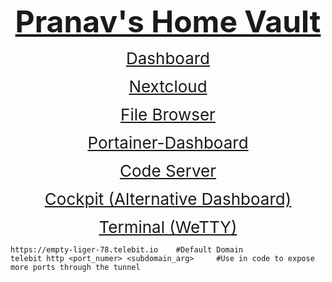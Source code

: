 <p style="text-align:center"><span style="font-size:48px"><u><strong>Pranav&#39;s Home Vault</strong></u></span></p>

<p style="text-align:center"><span style="font-size:26px"><a href="https://dash.empty-liger-78.telebit.io">Dashboard</a></span></p>

<p style="text-align:center"><span style="font-size:26px"><a href="https://nextcloud.empty-liger-78.telebit.io">Nextcloud</a></span></p>

<p style="text-align:center"><span style="font-size:26px"><a href="https://files.empty-liger-78.telebit.io">File Browser</a></span></p>

<p style="text-align:center"><span style="font-size:26px"><a href="https://portainer.empty-liger-78.telebit.io">Portainer-Dashboard</a></span></p>

<p style="text-align:center"><span style="font-size:26px"><a href="https://insiders.vscode.dev/tunnel/homevault">Code Server</a></span></p>

<p style="text-align:center"><span style="font-size:26px"><a href="https://cockpit.empty-liger-78.telebit.io">Cockpit (Alternative Dashboard)</a></span></p>

<p style="text-align:center"><span style="font-size:26px"><a href="https://terminal.empty-liger-78.telebit.io">Terminal (WeTTY)</a></span></p>

<pre>
<code class="language-bash">https://empty-liger-78.telebit.io    #Default Domain
telebit http &lt;port_numer&gt; &lt;subdomain_arg&gt;     #Use in code to expose more ports through the tunnel</code></pre>
